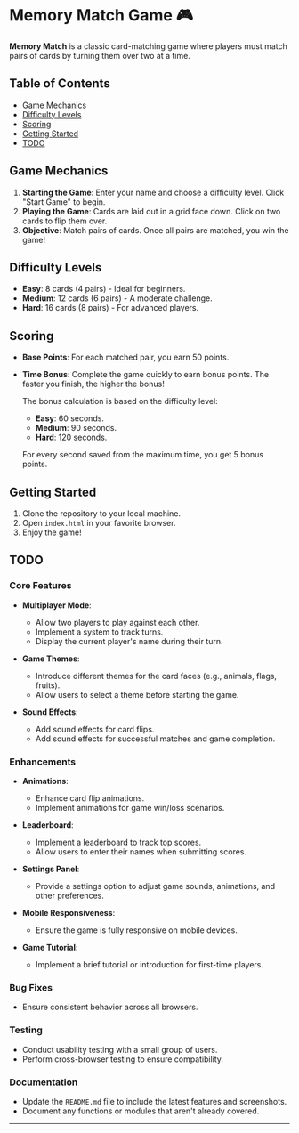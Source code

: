 # Memory Match Game 🎮

**Memory Match** is a classic card-matching game where players must match pairs of cards by turning them over two at a time.

## Table of Contents

- [Game Mechanics](#game-mechanics)
- [Difficulty Levels](#difficulty-levels)
- [Scoring](#scoring)
- [Getting Started](#getting-started)
- [TODO](#todo)

## Game Mechanics

1. **Starting the Game**: Enter your name and choose a difficulty level. Click "Start Game" to begin.
2. **Playing the Game**: Cards are laid out in a grid face down. Click on two cards to flip them over.
3. **Objective**: Match pairs of cards. Once all pairs are matched, you win the game!

## Difficulty Levels

- **Easy**: 8 cards (4 pairs) - Ideal for beginners.
- **Medium**: 12 cards (6 pairs) - A moderate challenge.
- **Hard**: 16 cards (8 pairs) - For advanced players.

## Scoring

- **Base Points**: For each matched pair, you earn 50 points.
- **Time Bonus**: Complete the game quickly to earn bonus points. The faster you finish, the higher the bonus!

  The bonus calculation is based on the difficulty level:

  - **Easy**: 60 seconds.
  - **Medium**: 90 seconds.
  - **Hard**: 120 seconds.

  For every second saved from the maximum time, you get 5 bonus points.

## Getting Started

1. Clone the repository to your local machine.
2. Open `index.html` in your favorite browser.
3. Enjoy the game!

## TODO

### Core Features

- **Multiplayer Mode**:

  - Allow two players to play against each other.
  - Implement a system to track turns.
  - Display the current player's name during their turn.

- **Game Themes**:

  - Introduce different themes for the card faces (e.g., animals, flags, fruits).
  - Allow users to select a theme before starting the game.

- **Sound Effects**:
  - Add sound effects for card flips.
  - Add sound effects for successful matches and game completion.

### Enhancements

- **Animations**:

  - Enhance card flip animations.
  - Implement animations for game win/loss scenarios.

- **Leaderboard**:

  - Implement a leaderboard to track top scores.
  - Allow users to enter their names when submitting scores.

- **Settings Panel**:

  - Provide a settings option to adjust game sounds, animations, and other preferences.

- **Mobile Responsiveness**:

  - Ensure the game is fully responsive on mobile devices.

- **Game Tutorial**:
  - Implement a brief tutorial or introduction for first-time players.

### Bug Fixes

- Ensure consistent behavior across all browsers.

### Testing

- Conduct usability testing with a small group of users.
- Perform cross-browser testing to ensure compatibility.

### Documentation

- Update the `README.md` file to include the latest features and screenshots.
- Document any functions or modules that aren't already covered.

---
